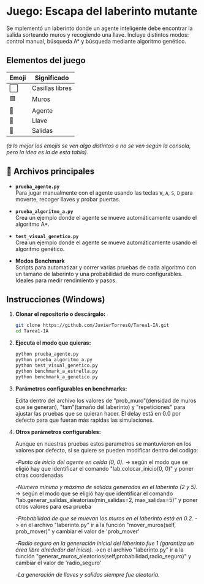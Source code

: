 # Juego: Escapa del laberinto mutante

Se mplementó un laberinto donde un agente inteligente debe encontrar la salida sorteando muros y recogiendo una llave. 
Incluye distintos modos: control manual, búsqueda A* y búsqueda mediante algoritmo genético.  

## Elementos del juego  

| Emoji | Significado |
|-------|-------------|
| ⬜ | Casillas libres |
| 🟥 | Muros |
| 🤖 | Agente |
| 🔑 | Llave |
| 🚪 | Salidas |

*(a lo mejor los emojis se ven algo distintos o no se ven según la consola, pero la idea es la de esta tabla).*  

## 📂 Archivos principales  

- **`prueba_agente.py`**  
  Para jugar manualmente con el agente usando las teclas `W`, `A`, `S`, `D` para moverte, recoger llaves y probar puertas.  

- **`prueba_algoritmo_a.py`**  
  Crea un ejemplo donde el agente se mueve automáticamente usando el algoritmo A*.  

- **`test_visual_genetico.py`**  
  Crea un ejemplo donde el agente se mueve automáticamente usando el algoritmo genético.  

- **Modos Benchmark**  
  Scripts para automatizar y correr varias pruebas de cada algoritmo con un tamaño de laberinto y una probabilidad de muro configurables.  
  Ideales para medir rendimiento y pasos.  

## Instrucciones (Windows)  

1. **Clonar el repositorio o descárgalo:**  

   ```bash
   git clone https://github.com/JavierTorresO/Tarea1-IA.git
   cd Tarea1-IA
2. **Ejecuta el modo que quieras:**  

   ```bash
   python prueba_agente.py
   python prueba_algoritmo_a.py
   python test_visual_genetico.py
   python benchmark_a_estrella.py
   python benchmark_a_genetico.py
3. **Parámetros configurables en benchmarks:**  

   Edita dentro del archivo los valores de "prob_muro"(densidad de muros que se generan), "tam"(tamaño del laberinto) y "repeticiones" para ajustar las pruebas que se quieran hacer.
   El delay está en 0.0 por defecto para que fueran más rapidas las simulaciones.

4. **Otros parámetros configurables:**

   Aunque en nuestras pruebas estos parametros se mantuvieron en los valores por defecto, si se quiere se pueden modificar dentro del codigo:
   
    -*Punto de inicio del agente en celda (0, 0).* -> según el modo que se eligió hay que identificar el comando "lab.colocar_inicio(0, 0)" y poner otras coordenadas

    -*Número mínimo y máximo de salidas generadas en el laberinto (2 y 5).* -> según el modo que se eligió hay que identificar el comando "lab.generar_salidas_aleatorias(min_salidas=2, max_salidas=5)" y poner otros valores para esa prueba


    -*Probabilidad de que se muevan los muros en el laberinto está en 0.2.* -> en el archivo "laberinto.py" ir a la función "mover_muros(self, prob_mover)" y cambiar el valor de 'prob_mover'

    -*Radio seguro en la generación inicial del laberinto fue 1 (garantiza un área libre alrededor del inicio).* ->en el archivo "laberinto.py" ir a la función "generar_muros_aleatorios(self,probabilidad,radio_seguro)" y cambiar el valor de 'radio_seguro'
       
    -*La generación de llaves y salidas siempre fue aleatoria.*
   
